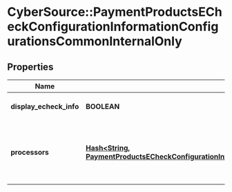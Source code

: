 # CyberSource::PaymentProductsECheckConfigurationInformationConfigurationsCommonInternalOnly

## Properties
Name | Type | Description | Notes
------------ | ------------- | ------------- | -------------
**display_echeck_info** | **BOOLEAN** | *NEW* Used by EBC UI always set to true | [optional] [default to true]
**processors** | [**Hash&lt;String, PaymentProductsECheckConfigurationInformationConfigurationsCommonInternalOnlyProcessors&gt;**](PaymentProductsECheckConfigurationInformationConfigurationsCommonInternalOnlyProcessors.md) | *NEW* Payment Processing connection used to support eCheck, aka ACH, payment methods. Example * \&quot;bofaach\&quot; * \&quot;wellsfargoach\&quot;  | [optional] 


